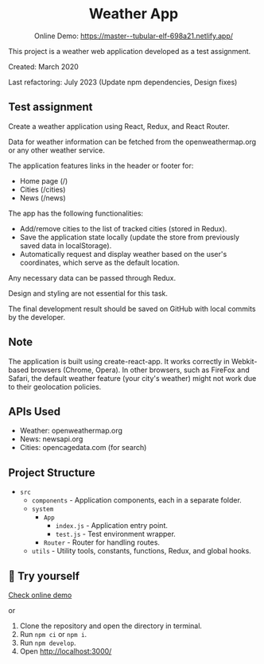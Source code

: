 <h1 align="center">
  Weather App
</h1>

<p align="center">
  Online Demo: 
  <a href="https://master--tubular-elf-698a21.netlify.app/">
    https://master--tubular-elf-698a21.netlify.app/
  </a>
</p>

This project is a weather web application developed as a test assignment.

Created: March 2020

Last refactoring: July 2023 (Update npm dependencies, Design fixes)

## Test assignment

Create a weather application using React, Redux, and React Router.

Data for weather information can be fetched from the openweathermap.org or any other weather service.

The application features links in the header or footer for:
- Home page (/)
- Cities (/cities)
- News (/news)

The app has the following functionalities:
- Add/remove cities to the list of tracked cities (stored in Redux).
- Save the application state locally (update the store from previously saved data in localStorage).
- Automatically request and display weather based on the user's coordinates, which serve as the default location.

Any necessary data can be passed through Redux.

Design and styling are not essential for this task.

The final development result should be saved on GitHub with local commits by the developer.

## Note

The application is built using create-react-app. It works correctly in Webkit-based browsers (Chrome, Opera). In other browsers, such as FireFox and Safari, the default weather feature (your city's weather) might not work due to their geolocation policies.

## APIs Used

- Weather: openweathermap.org
- News: newsapi.org
- Cities: opencagedata.com (for search)


## Project Structure

- `src`
    - `components` - Application components, each in a separate folder.
    - `system` 
        - `App` 
            - `index.js` - Application entry point.
            - `test.js` - Test environment wrapper.
        - `Router` - Router for handling routes. 
    - `utils` - Utility tools, constants, functions, Redux, and global hooks.

## 🚀 Try yourself

<a href="https://master--tubular-elf-698a21.netlify.app/">
Check online demo
</a>

or
1. Clone the repository and open the directory in terminal.
2. Run `npm ci` or `npm i`.
3. Run `npm develop`.
4. Open <a href="http://localhost:3000/">http://localhost:3000/</a>
